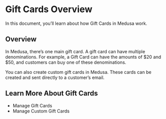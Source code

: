 # Gift Cards Overview

In this document, you’ll learn about how Gift Cards in Medusa work.

## Overview

In Medusa, there’s one main gift card. A gift card can have multiple denominations. For example, a Gift Card can have the amounts of $20 and $50, and customers can buy one of these denominations.

You can also create custom gift cards in Medusa. These cards can be created and sent directly to a customer’s email.

## Learn More About Gift Cards

- Manage Gift Cards
- Manage Custom Gift Cards
